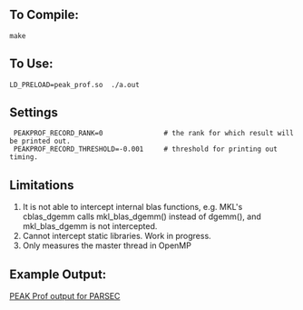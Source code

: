 ## To Compile:

``make`` 

## To Use: 

``LD_PRELOAD=peak_prof.so  ./a.out`` 


## Settings
```
 PEAKPROF_RECORD_RANK=0               # the rank for which result will be printed out. 
 PEAKPROF_RECORD_THRESHOLD=-0.001     # threshold for printing out timing.
```

## Limitations
1. It is not able to intercept internal blas functions, e.g.  MKL's cblas_dgemm calls mkl_blas_dgemm() instead of dgemm(), and mkl_blas_dgemm is not intercepted. 
2. Cannot intercept static libraries. Work in progress.
3. Only measures the master thread in OpenMP

## Example Output:
[PEAK Prof output for PARSEC](lib_prof/output.md)


